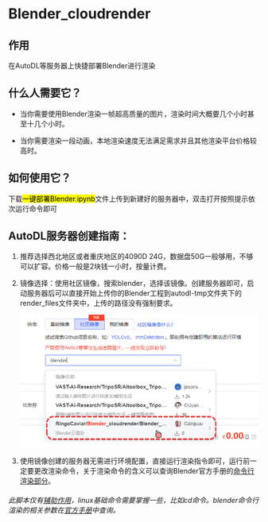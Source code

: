 # Blender_cloudrender

## 作用

在AutoDL等服务器上快捷部署Blender进行渲染

## 什么人需要它？

- 当你需要使用Blender渲染一帧超高质量的图片，渲染时间大概要几个小时甚至十几个小时。

- 当你需要渲染一段动画，本地渲染速度无法满足需求并且其他渲染平台价格较高时。

## 如何使用它？

下载<mark>一键部署Blender.ipynb</mark>文件上传到新建好的服务器中，双击打开按照提示依次运行命令即可

## AutoDL服务器创建指南：

1. 推荐选择西北地区或者重庆地区的4090D 24G，数据盘50G一般够用，不够可以扩容。价格一般是2块钱一小时，按量计费。

2. 镜像选择：使用社区镜像，搜索blender，选择该镜像。创建服务器即可，启动服务器后可以直接开始上传你的Blender工程到autodl-tmp文件夹下的render_files文件夹中，上传的路径没有强制要求。
   
   <img title="" src="./images/chrome_cApsbZtnAk.png" alt="chrome_cApsbZtnAk.png" width="614">

3. 使用镜像创建的服务器无需进行环境配置，直接运行渲染指令即可，运行前一定要更改渲染命令，关于渲染命令的含义可以查询Blender官方手册的[命令行渲染部分](https://docs.blender.org/manual/zh-hans/4.2/advanced/command_line/arguments.html#command-line-arguments)。

###### 此脚本仅有<u>辅助作用</u>，linux基础命令需要掌握一些，比如cd命令。blender命令行渲染的相关参数在[官方手册](https://docs.blender.org/manual/zh-hans/4.2/advanced/command_line/arguments.html#command-line-arguments)中查询。
